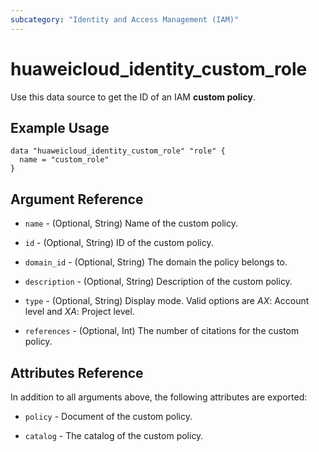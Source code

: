 ```yaml
---
subcategory: "Identity and Access Management (IAM)"
---
```


# huaweicloud_identity_custom_role

Use this data source to get the ID of an IAM **custom policy**.

## Example Usage

```hcl
data "huaweicloud_identity_custom_role" "role" {
  name = "custom_role"
}
```

## Argument Reference

* `name` - (Optional, String) Name of the custom policy.

* `id` - (Optional, String) ID of the custom policy.

* `domain_id` - (Optional, String) The domain the policy belongs to.

* `description` - (Optional, String) Description of the custom policy.

* `type` - (Optional, String) Display mode. Valid options are *AX*: Account level and *XA*: Project level.

* `references` - (Optional, Int) The number of citations for the custom policy.

## Attributes Reference

In addition to all arguments above, the following attributes are exported:

* `policy` - Document of the custom policy.

* `catalog` - The catalog of the custom policy.
